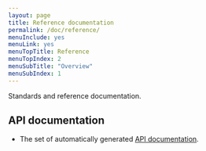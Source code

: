```yaml
---
layout: page
title: Reference documentation
permalink: /doc/reference/
menuInclude: yes
menuLink: yes
menuTopTitle: Reference
menuTopIndex: 2
menuSubTitle: "Overview"
menuSubIndex: 1
---
```


Standards and reference documentation.

## API documentation

- The set of automatically generated [API documentation](api).
